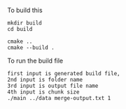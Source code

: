 To build this 
```
mkdir build
cd build

cmake ..
cmake --build .
```
To run the build file
```
first input is generated build file,
2nd input is folder name
3rd input is output file name
4th input is chunk size 
./main ../data merge-output.txt 1
```
